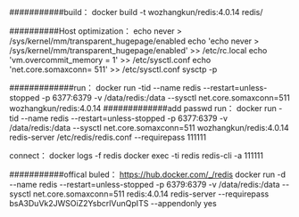 ###########build：
docker build -t wozhangkun/redis:4.0.14 redis/

##########Host optimization：
echo never > /sys/kernel/mm/transparent_hugepage/enabled
echo 'echo never > /sys/kernel/mm/transparent_hugepage/enabled' >> /etc/rc.local
echo 'vm.overcommit_memory = 1' >> /etc/sysctl.conf echo 'net.core.somaxconn= 511' >> /etc/sysctl.conf
sysctp -p

#############run：
docker run -tid --name redis --restart=unless-stopped -p 6377:6379 -v /data/redis:/data --sysctl net.core.somaxconn=511 wozhangkun/redis:4.0.14
#############add passwd run：
docker run -tid --name redis --restart=unless-stopped -p 6377:6379 -v /data/redis:/data --sysctl net.core.somaxconn=511 wozhangkun/redis:4.0.14 redis-server /etc/redis/redis.conf --requirepass 111111

connect：
docker logs -f redis
docker exec -ti redis redis-cli -a 111111



###########offical buled：
https://hub.docker.com/_/redis
docker run -d --name redis --restart=unless-stopped -p 6379:6379 -v /data/redis:/data --sysctl net.core.somaxconn=511 redis:4.0.14 redis-server --requirepass bsA3DuVk2JWSOiZ2YsbcrlVunQpITS --appendonly yes

